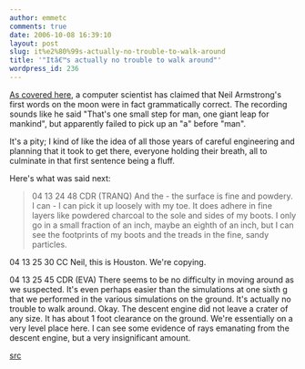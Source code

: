 ```yaml
---
author: emmetc
comments: true
date: 2006-10-08 16:39:10
layout: post
slug: it%e2%80%99s-actually-no-trouble-to-walk-around
title: '"Itâ€™s actually no trouble to walk around"'
wordpress_id: 236
---
```


[As covered here](http://www.collisiondetection.net/mt/archives/2006/10/_one_of_the_gre.html), a computer scientist has claimed that Neil Armstrong's first words on the moon were in fact grammatically correct. The recording sounds like he said "That's one small step for man, one giant leap for mankind", but apparently failed to pick up an "a" before "man".

It's a pity; I kind of like the idea of all those years of careful engineering and planning that it took to get there, everyone holding their breath, all to culminate in that first sentence being a fluff.

Here's what was said next:



> 04 13 24 48 CDR (TRANQ)
And the - the surface is fine and powdery. I can - I can pick it up loosely with my toe. It does adhere in fine layers like powdered charcoal to the sole and sides of my boots. I only go in a small fraction of an inch, maybe an eighth of an inch, but I can see the footprints of my boots and the treads in the fine, sandy particles.

04 13 25 30 CC
Neil, this is Houston. We're copying.

04 13 25 45 CDR (EVA)
There seems to be no difficulty in moving around as we suspected. It's even perhaps easier than the simulations at one sixth g that we performed in the various simulations on the ground. It's actually no trouble to walk around. Okay. The descent engine did not leave a crater of any size. It has about 1 foot clearance on the ground. We're essentially on a very level place here. I can see some evidence of rays emanating from the descent engine, but a very insignificant amount. 



[src](http://www.hq.nasa.gov/alsj/a11/a11transcript_tec.html)
